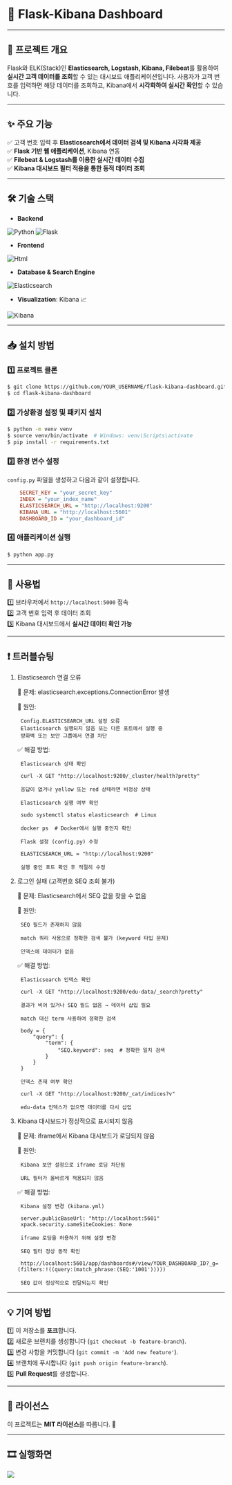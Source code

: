 # 🚀 Flask-Kibana Dashboard

---

## 📌 프로젝트 개요
Flask와 ELK(Stack)인 **Elasticsearch, Logstash, Kibana, Filebeat**를 활용하여 **실시간 고객 데이터를 조회**할 수 있는 대시보드 애플리케이션입니다. 사용자가 고객 번호를 입력하면 해당 데이터를 조회하고, Kibana에서 **시각화하여 실시간 확인**할 수 있습니다.

---

## ✨ 주요 기능
✅ 고객 번호 입력 후 **Elasticsearch에서 데이터 검색 및 Kibana 시각화 제공**  
✅ **Flask 기반 웹 애플리케이션**, Kibana 연동  
✅ **Filebeat & Logstash를 이용한 실시간 데이터 수집**  
✅ **Kibana 대시보드 필터 적용을 통한 동적 데이터 조회**  

---

## 🛠 기술 스택
- **Backend**
  
![Python](https://img.shields.io/badge/python-3776AB.svg?&style=for-the-badge&logo=python&logoColor=white)
![Flask](https://img.shields.io/badge/flask-000000.svg?&style=for-the-badge&logo=flask&logoColor=white)

 
- **Frontend**

![Html](https://img.shields.io/badge/html-E34F26.svg?&style=for-the-badge&logo=html&logoColor=white)

  
- **Database & Search Engine**

![Elasticsearch](https://img.shields.io/badge/elasticsearch-005571.svg?&style=for-the-badge&logo=elasticsearch&logoColor=white)

- **Visualization**: Kibana 📈

![Kibana](https://img.shields.io/badge/kibana-005571.svg?&style=for-the-badge&logo=kibana&logoColor=white)

---

## 📥 설치 방법
### 1️⃣ 프로젝트 클론
```sh
$ git clone https://github.com/YOUR_USERNAME/flask-kibana-dashboard.git
$ cd flask-kibana-dashboard
```

### 2️⃣ 가상환경 설정 및 패키지 설치
```sh
$ python -m venv venv
$ source venv/bin/activate  # Windows: venv\Scripts\activate
$ pip install -r requirements.txt
```

### 3️⃣ 환경 변수 설정
`config.py` 파일을 생성하고 다음과 같이 설정합니다.
```ini
    SECRET_KEY = "your_secret_key"
    INDEX = "your_index_name"
    ELASTICSEARCH_URL = "http://localhost:9200"
    KIBANA_URL = "http://localhost:5601"
    DASHBOARD_ID = "your_dashboard_id"

```

### 4️⃣ 애플리케이션 실행
```sh
$ python app.py
```

---

## 📌 사용법
1️⃣ 브라우저에서 `http://localhost:5000` 접속  
2️⃣ 고객 번호 입력 후 데이터 조회  
3️⃣ Kibana 대시보드에서 **실시간 데이터 확인 가능**  

---

## ❗ 트러블슈팅
1. Elasticsearch 연결 오류

    🛑 문제: elasticsearch.exceptions.ConnectionError 발생

    💬 원인:

        Config.ELASTICSEARCH_URL 설정 오류
        Elasticsearch 실행되지 않음 또는 다른 포트에서 실행 중
        방화벽 또는 보안 그룹에서 연결 차단

    ✅ 해결 방법:

        Elasticsearch 상태 확인
        
        curl -X GET "http://localhost:9200/_cluster/health?pretty"
        
        응답이 없거나 yellow 또는 red 상태라면 비정상 상태
        
        Elasticsearch 실행 여부 확인
        
        sudo systemctl status elasticsearch  # Linux
        
        docker ps  # Docker에서 실행 중인지 확인
        
        Flask 설정 (config.py) 수정
        
        ELASTICSEARCH_URL = "http://localhost:9200"
        
        실행 중인 포트 확인 후 적절히 수정

2. 로그인 실패 (고객번호 SEQ 조회 불가)

    🛑 문제: Elasticsearch에서 SEQ 값을 찾을 수 없음

    💬 원인:

        SEQ 필드가 존재하지 않음
        
        match 쿼리 사용으로 정확한 검색 불가 (keyword 타입 문제)
        
        인덱스에 데이터가 없음

    ✅ 해결 방법:

        Elasticsearch 인덱스 확인
        
        curl -X GET "http://localhost:9200/edu-data/_search?pretty"
        
        결과가 비어 있거나 SEQ 필드 없음 → 데이터 삽입 필요
        
        match 대신 term 사용하여 정확한 검색
        
        body = {
            "query": {
                "term": {
                    "SEQ.keyword": seq  # 정확한 일치 검색
                }
            }
        }
        
        인덱스 존재 여부 확인
        
        curl -X GET "http://localhost:9200/_cat/indices?v"
        
        edu-data 인덱스가 없으면 데이터를 다시 삽입

3. Kibana 대시보드가 정상적으로 표시되지 않음

    🛑 문제: iframe에서 Kibana 대시보드가 로딩되지 않음

    💬 원인:

        Kibana 보안 설정으로 iframe 로딩 차단됨
        
        URL 필터가 올바르게 적용되지 않음

    ✅ 해결 방법:

        Kibana 설정 변경 (kibana.yml)
        
        server.publicBaseUrl: "http://localhost:5601"
        xpack.security.sameSiteCookies: None
        
        iframe 로딩을 허용하기 위해 설정 변경
        
        SEQ 필터 정상 동작 확인
        
        http://localhost:5601/app/dashboards#/view/YOUR_DASHBOARD_ID?_g=(filters:!((query:(match_phrase:(SEQ:'1001')))))
        
        SEQ 값이 정상적으로 전달되는지 확인


---

## 💡 기여 방법
1️⃣ 이 저장소를 **포크**합니다.  
2️⃣ 새로운 브랜치를 생성합니다 (`git checkout -b feature-branch`).  
3️⃣ 변경 사항을 커밋합니다 (`git commit -m 'Add new feature'`).  
4️⃣ 브랜치에 푸시합니다 (`git push origin feature-branch`).  
5️⃣ **Pull Request**를 생성합니다.  

---

## 📜 라이선스
이 프로젝트는 **MIT 라이선스**를 따릅니다. 📝

---

## 🎞 실행화면

<img src="https://github.com/user-attachments/assets/87a66efe-df4f-47f6-a559-029ed1a67d7d">

